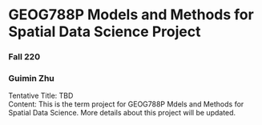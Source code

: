 # GEOG788P Models and Methods for Spatial Data Science Project
### Fall 220
### Guimin Zhu

Tentative Title: TBD  
Content: This is the term project for GEOG788P Mdels and Methods for Spatial Data Science. More details about this project will be updated.
